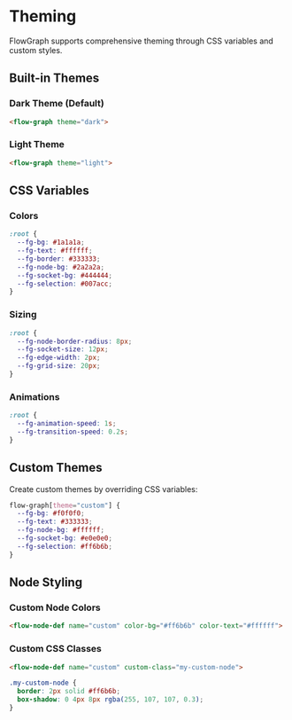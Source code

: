 # Theming

FlowGraph supports comprehensive theming through CSS variables and custom styles.

## Built-in Themes

### Dark Theme (Default)
```html
<flow-graph theme="dark">
```

### Light Theme
```html
<flow-graph theme="light">
```

## CSS Variables

### Colors
```css
:root {
  --fg-bg: #1a1a1a;
  --fg-text: #ffffff;
  --fg-border: #333333;
  --fg-node-bg: #2a2a2a;
  --fg-socket-bg: #444444;
  --fg-selection: #007acc;
}
```

### Sizing
```css
:root {
  --fg-node-border-radius: 8px;
  --fg-socket-size: 12px;
  --fg-edge-width: 2px;
  --fg-grid-size: 20px;
}
```

### Animations
```css
:root {
  --fg-animation-speed: 1s;
  --fg-transition-speed: 0.2s;
}
```

## Custom Themes

Create custom themes by overriding CSS variables:

```css
flow-graph[theme="custom"] {
  --fg-bg: #f0f0f0;
  --fg-text: #333333;
  --fg-node-bg: #ffffff;
  --fg-socket-bg: #e0e0e0;
  --fg-selection: #ff6b6b;
}
```

## Node Styling

### Custom Node Colors
```html
<flow-node-def name="custom" color-bg="#ff6b6b" color-text="#ffffff">
```

### Custom CSS Classes
```html
<flow-node-def name="custom" custom-class="my-custom-node">
```

```css
.my-custom-node {
  border: 2px solid #ff6b6b;
  box-shadow: 0 4px 8px rgba(255, 107, 107, 0.3);
}
```